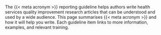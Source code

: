 The {{< meta acronym >}} reporting guideline helps authors write health services quality improvement research articles that can be understood and used by a wide audience. This page summarises {{< meta acronym >}} and how it will help you write. Each guideline item links to more information, examples, and relevant training.